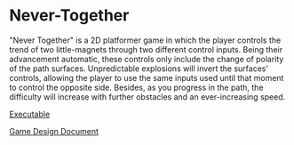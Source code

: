 # Never-Together

"Never Together" is a 2D platformer game in which the player controls the trend of two little-magnets through two different control inputs. Being their advancement automatic, these controls only include the change of polarity of the path surfaces.
Unpredictable explosions will invert the surfaces' controls, allowing the player to use the same inputs used until that moment to control the opposite side. Besides, as you progress in the path, the difficulty will increase with further obstacles and an ever-increasing speed.

[<i class="icon-provider-github"></i> Executable](https://github.com/Averis93/Never-Together/blob/master/Executable/Never%20Together.apk)

[<i class="icon-provider-github"></i> Game Design Document](https://github.com/Averis93/Never-Together/blob/master/Documentation/Game%20Design%20Document%20-%20Never%20Together.pdf)
